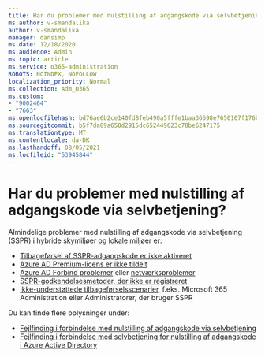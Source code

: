 ```yaml
---
title: Har du problemer med nulstilling af adgangskode via selvbetjening?
ms.author: v-smandalika
author: v-smandalika
manager: dansimp
ms.date: 12/18/2020
ms.audience: Admin
ms.topic: article
ms.service: o365-administration
ROBOTS: NOINDEX, NOFOLLOW
localization_priority: Normal
ms.collection: Adm_O365
ms.custom:
- "9002464"
- "7663"
ms.openlocfilehash: bd76ae6b2ce140fd8feb490a5fffe1baa36598e7650107f176baec30d71b8628
ms.sourcegitcommit: b5f7da89a650d2915dc652449623c78be6247175
ms.translationtype: MT
ms.contentlocale: da-DK
ms.lasthandoff: 08/05/2021
ms.locfileid: "53945844"
---
```

# <a name="having-self-service-password-reset-sspr-problems"></a>Har du problemer med nulstilling af adgangskode via selvbetjening?

Almindelige problemer med nulstilling af adgangskode via selvbetjening (SSPR) i hybride skymiljøer og lokale miljøer er:

- [Tilbageførsel af SSPR-adgangskode er ikke aktiveret](https://docs.microsoft.com/azure/active-directory/authentication/tutorial-enable-sspr-writeback)
- [Azure AD Premium-licens er ikke tildelt](https://docs.microsoft.com/azure/active-directory/authentication/concept-sspr-licensing)
- [Azure AD Forbind problemer](https://docs.microsoft.com/azure/active-directory/hybrid/tshoot-connect-sync-errors) eller [netværksproblemer](https://docs.microsoft.com/azure/active-directory/hybrid/tshoot-connect-connectivity)
- [SSPR-godkendelsesmetoder, der ikke er registreret](https://mysignins.microsoft.com/security-info)
- [Ikke-understøttede tilbageførselsscenarier,](https://docs.microsoft.com/azure/active-directory/authentication/concept-sspr-writeback#unsupported-writeback-operations) f.eks. Microsoft 365 Administration eller Administratorer, der bruger SSPR


Du kan finde flere oplysninger under:

- [Fejlfinding i forbindelse med nulstilling af adgangskode via selvbetjening](https://docs.microsoft.com/azure/active-directory/authentication/troubleshoot-sspr)
- [Fejlfinding i forbindelse med selvbetjening for nulstilling af adgangskode i Azure Active Directory](https://docs.microsoft.com/azure/active-directory/authentication/troubleshoot-sspr-writeback)
